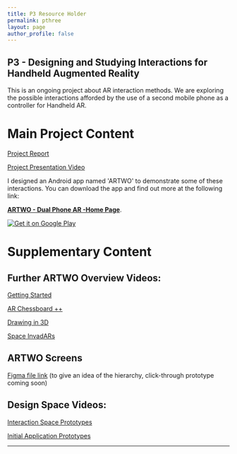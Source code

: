 ```yaml
---
title: P3 Resource Holder
permalink: pthree
layout: page
author_profile: false
---
```


## P3 - Designing and Studying Interactions for Handheld Augmented Reality


This is an ongoing project about AR interaction methods. We are exploring the possible interactions afforded by the use of a second mobile phone as a controller for Handheld AR.

# Main Project Content

[Project Report](https://drive.google.com/file/d/1w7YmC6nzh47fXg6gx8GW7wskmzqnaalx/view?usp=sharing)

[Project Presentation Video](https://youtu.be/ztPAWZ4GZMY)

I designed an Android app named 'ARTWO' to demonstrate some of these interactions. You can download the app and find out more at the following link:

 [**ARTWO - Dual Phone AR -Home Page**](https://rishivanukuru.com/artwo/).
 
 <a href='https://play.google.com/store/apps/details?id=com.rishivanukuru.artwo&pcampaignid=pcampaignidMKT-Other-global-all-co-prtnr-py-PartBadge-Mar2515-1'><img alt='Get it on Google Play' src='https://play.google.com/intl/en_us/badges/static/images/badges/en_badge_web_generic.png'/></a>

# Supplementary Content

## Further ARTWO Overview Videos:

[Getting Started](https://youtu.be/_qvUBVG8dV0)

[AR Chessboard ++](https://youtu.be/-mpCb5o2tlY)

[Drawing in 3D](https://youtu.be/CHL9fPiePPM)

[Space InvadARs](https://youtu.be/E8NBma1RDC4)

## ARTWO Screens

[Figma file link](https://www.figma.com/file/ZyrSZ65LbmCVBNMGbHdlGW/ARTWO-Screens?node-id=0%3A1) (to give an idea of the hierarchy, click-through prototype coming soon)

## Design Space Videos:

[Interaction Space Prototypes](https://youtu.be/4ndQqiE4vmM)

[Initial Application Prototypes](https://youtu.be/DNl1471H6Bg)

---